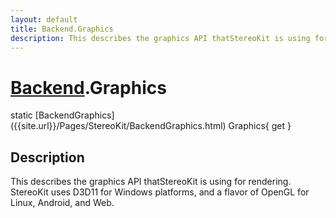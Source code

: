 ```yaml
---
layout: default
title: Backend.Graphics
description: This describes the graphics API thatStereoKit is using for rendering. StereoKit uses D3D11 for Windows platforms, and a flavor of OpenGL for Linux, Android, and Web.
---
```

# [Backend]({{site.url}}/Pages/StereoKit/Backend.html).Graphics

<div class='signature' markdown='1'>
static [BackendGraphics]({{site.url}}/Pages/StereoKit/BackendGraphics.html) Graphics{ get }
</div>

## Description
This describes the graphics API thatStereoKit is using for
rendering. StereoKit uses D3D11 for Windows platforms, and a flavor
of OpenGL for Linux, Android, and Web.

